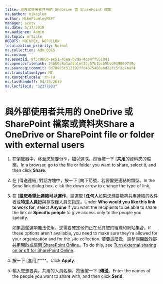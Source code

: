 ```yaml
---
title: 與外部使用者共用的 OneDrive 或 SharePoint 檔案
ms.author: mikeplum
author: MikePlumleyMSFT
manager: scotv
ms.date: 5/17/2018
ms.audience: Admin
ms.topic: article
ROBOTS: NOINDEX, NOFOLLOW
localization_priority: Normal
ms.collection: Adm_O365
ms.custom: ''
ms.assetid: 8f5c866b-ec51-45ea-b2da-4ce4ff551041
ms.openlocfilehash: 24bb0e8a1ad5b1ef33c57b1bcb5bed939009749c
ms.sourcegitcommit: 9d78905c512192ffc4675468abd2efc5f2e4baf4
ms.translationtype: MT
ms.contentlocale: zh-TW
ms.lasthandoff: 04/23/2019
ms.locfileid: "32377803"
---
```

# <a name="share-a-onedrive-or-sharepoint-file-or-folder-with-external-users"></a><span data-ttu-id="0c484-102">與外部使用者共用的 OneDrive 或 SharePoint 檔案或資料夾</span><span class="sxs-lookup"><span data-stu-id="0c484-102">Share a OneDrive or SharePoint file or folder with external users</span></span>

1. <span data-ttu-id="0c484-103">在瀏覽器中，移至您想要分享，加以選取，然後按一下 [**共用**的資料夾的檔案。</span><span class="sxs-lookup"><span data-stu-id="0c484-103">In a browser, go to the file or folder you want to share, select it, and then click **Share**.</span></span>
    
2. <span data-ttu-id="0c484-104">在 [傳送連結] 對話方塊中，按一下 [向下箭號，若要變更連結的類型。</span><span class="sxs-lookup"><span data-stu-id="0c484-104">In the Send link dialog box, click the down arrow to change the type of link.</span></span>
    
3. <span data-ttu-id="0c484-105">在 [**誰您希望此連結可以運作**，請選取 [**任何人**如果您想要能夠共用連結的收件者或**特定人員**授與存取僅人員您指定。</span><span class="sxs-lookup"><span data-stu-id="0c484-105">Under **Who would you like this link to work for**, select **Anyone** if you want the recipients to be able to share the link or **Specific people** to give access only to the people you specify.</span></span> 
    
    <span data-ttu-id="0c484-106">如果這些選項無法使用，您需要確定他們正在允許您的組織和網站集合。</span><span class="sxs-lookup"><span data-stu-id="0c484-106">If these options aren't available, you need to make sure they're allowed for your organization and for the site collection.</span></span> <span data-ttu-id="0c484-107">若要這麼做，請參閱[開啟外部共用開啟或關閉 SharePoint Online](https://go.microsoft.com/fwlink/?linkid=866426)。</span><span class="sxs-lookup"><span data-stu-id="0c484-107">To do this, see [Turn external sharing on or off for SharePoint Online](https://go.microsoft.com/fwlink/?linkid=866426).</span></span>
    
4. <span data-ttu-id="0c484-108">按一下 [套用]\*\*\*\*。</span><span class="sxs-lookup"><span data-stu-id="0c484-108">Click **Apply**.</span></span>
    
5. <span data-ttu-id="0c484-109">輸入您想要與，共用的人員名稱，然後按一下 [**傳送**。</span><span class="sxs-lookup"><span data-stu-id="0c484-109">Enter the names of the people you want to share with, and then click **Send**.</span></span>
    

